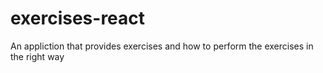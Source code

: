 # exercises-react
An appliction that provides exercises and how to perform the exercises in the right way
